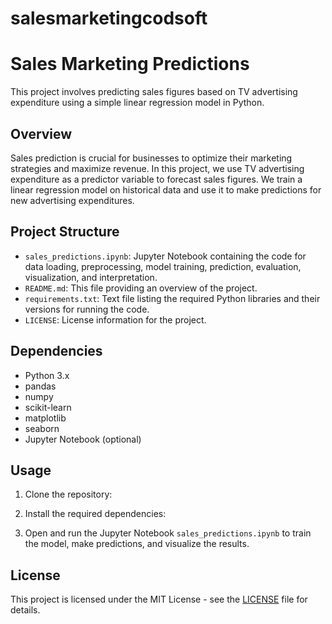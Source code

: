 # salesmarketingcodsoft
# Sales Marketing Predictions

This project involves predicting sales figures based on TV advertising expenditure using a simple linear regression model in Python.

## Overview

Sales prediction is crucial for businesses to optimize their marketing strategies and maximize revenue. In this project, we use TV advertising expenditure as a predictor variable to forecast sales figures. We train a linear regression model on historical data and use it to make predictions for new advertising expenditures.

## Project Structure

- `sales_predictions.ipynb`: Jupyter Notebook containing the code for data loading, preprocessing, model training, prediction, evaluation, visualization, and interpretation.
- `README.md`: This file providing an overview of the project.
- `requirements.txt`: Text file listing the required Python libraries and their versions for running the code.
- `LICENSE`: License information for the project.

## Dependencies

- Python 3.x
- pandas
- numpy
- scikit-learn
- matplotlib
- seaborn
- Jupyter Notebook (optional)

## Usage

1. Clone the repository:


2. Install the required dependencies:


3. Open and run the Jupyter Notebook `sales_predictions.ipynb` to train the model, make predictions, and visualize the results.

## License

This project is licensed under the MIT License - see the [LICENSE](LICENSE) file for details.
